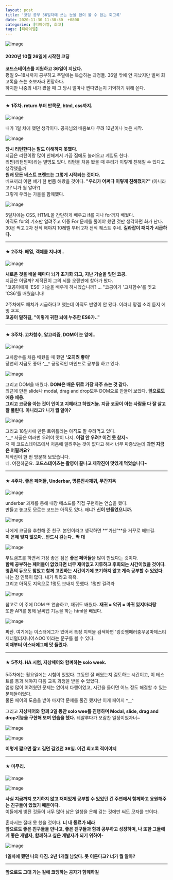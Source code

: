 ```yaml
---
layout: post
title: '코딩 공부 36일차에 쓰는 눈물 없이 볼 수 없는 회고록'
date: 2020-11-30 11:30:30  +0800
categories: [티아이엘, 회고]
tags: [티아이엘]
---
```


![image](/assets/img/sample/memoir1.png)

#### **2020년 10월 26일에 시작한 코딩**

**코드스테이츠를 지원하고 36일이 지났다.**  
평일 9~18시까지 공부하고 주말에는 복습하는 과정들.
36일 밖에 안 지났지만 벌써 회고록을 쓰는 초보자라 민망하다.  
하지만 나중의 내가 봤을 때 그 당시 얼마나 찐따였는지 기억하기 위해 쓴다.

---

#### **★ 1주차. return 부터 반목문, html, css까지.**

![image](/assets/img/sample/memoir1.png)

내가 1일 차에 했던 생각이다. 공자님의 배움보다 무려 12년이나 늦은 시작.

![image](/assets/img/sample/memoir2.png)

**당시 리턴한다는 말도 이해하지 못했다.**  
지금은 리턴이랑 많이 친해져서 가끔 집에도 놀러오고 게임도 한다.  
리찐(리턴찐따)라는 별명도 있다. 리턴을 처음 봤을 때 우리가 이렇게 친해질 수 있다고 생각했을까  
 **원래 모든 베스트 프렌드는 그렇게 시작되는 것이다.**  
 베프끼리 이런 얘기 한 번쯤 해봤을 것이다. **"우리가 어쩌다 이렇게 친해졌지?"** (아니라고? 니가 뭘 알아?)  
 그렇게 우리는 가을을 함께했다.

![image](/assets/img/sample/memoir3.png)

5일차에는 CSS, HTML을 간단하게 배우고 if를 지나 for까지 배웠다.  
아직도 for의 기초만 알려주고 이중 For 문제를 풀어야 했던 것만 생각하면 화가 난다.  
30은 찍고 2차 전직 해야지 10레벨 부터 2차 전직 퀘스트 주네. **길라잡이 패치가 시급하다.**

---

#### **★ 2주차. 배열, 객체를 지나며..**

![image](/assets/img/sample/memoir4.png)

**새로운 것을 배울 때마다 뇌가 초기화 되고, 지난 기술을 잊던 코공.**  
지금은 어떨까? 제작진이 그의 뇌를 오랜만에 찾아가 봤다.  
"코공이에게 'ES6' 기술을 배우게 하시겠습니까? ... "코공이가 '고차함수'를 잊고 'CS6'를 배웠습니다!

2주차에도 패치가 시급하다고 했는데 아직도 반영이 안 됐다. 이러니 망겜 소리 듣지 에잉 ㅉㅉ..  
**코공이 말하길, "이렇게 귀한 뇌에 누추한 ES6가.."**

---

#### **★ 3주차. 고차함수, 알고리즘, DOM이 눈 앞에..**

![image](/assets/img/sample/memoir5.png)

고차함수를 처음 배웠을 때 했던 **'오히려 좋아'**  
당연히 지금도 좋아 ^\_\_^ 긍정적인 마인드로 공부를 하고 있다.

![image](/assets/img/sample/memoir6.png)

그리고 DOM을 배웠다. **DOM은 배운 뒤로 가장 자주 쓰는 것 같다.**  
최근에 만든 slide나 modal, drag and drop모두 DOM으로 만들어 보았다. **앞으로도 애용 애용.**  
**그리고 코공을 아는 것이 인이고 지혜라고 하였거늘. 지금 코공이 아는 사람들 다 잘 살고 잘 풀린다. 아니라고? 니가 뭘 알아?**

![image](/assets/img/sample/memoir7.png)

그리고 18일차에 만든 트위틀러는 아직도 잘 우려먹고 있다.  
 ^\_\_^ 사골은 여러번 우려야 맛이 나지. **이걸 안 우려? 이건 못 참지~**  
저 때 코드스테이츠에서 처음에 알려주는 것이 없다고 해서 너무 짜증났는데 **과연 지금은 어떨까요?**  
제작진이 한 번 방문해 보았습니다.  
네. 여전하군요. **코드스테이츠는 촬영이 끝나고 제작진이 맛있게 먹었습니다~**

---

#### **★ 4주차. 좋은 페어들, Underbar, 명륜진사재귀, 무간지옥**

![image](/assets/img/sample/memoir8.png)

underbar 과제를 통해 내장 메소드를 직접 구현하는 연습을 했다.  
만들고 놓고도 모르는 코드는 아직도 있다. 왜냐? **신이 만들었으니까.**

![image](/assets/img/sample/memoir9.png)

나에게 코딩을 추천해 준 친구. 본인이라고 생각하면 **'가난'**을 거꾸로 해보길.  
**이 은혜 잊지 않으마.. 반드시 갚는다.. 딱 대**

![image](/assets/img/sample/memoir10.png)

부트캠프를 하면서 가장 좋은 점은 **좋은 페어들**을 많이 만났다는 것이다.  
**함께 공부하는 페어들이 없었다면 너무 재미없고 지루하고 후회되는 시간이었을 것이다.**  
**영혼의 듀오도 찾았고 함께 고민하는 시간이기에 포기하지 않고 계속 공부할 수 있었다.**
나는 참 인복이 많다. 내가 뭐라고 흑흑.  
그리고 아직도 지옥으로 1명도 보내지 못했다. 1명만 걸려라

![image](/assets/img/sample/memoir11.png)

참고로 이 주에 DOM 또 연습하고, 재귀도 배웠다. **재귀 = 악귀 = 마귀 잊지마라탕**  
또한 API를 통해 날씨앱 기능을 하는 html을 배웠다.

![image](/assets/img/sample/memoir12.png)

짜잔. 여기에는 이스터에그가 있어서 특정 지역을 검색하면 '킹갓엠페러충무공마제스티제너럴더지니어스OO'이라는 문구를 볼 수 있다.  
**이때부터 이스터에그에 맛 들렸다.**

---

#### **★ 5주차. HA 시험, 지상페어와 함꼐하는 solo week.**

5주차에는 월요일에는 시험이 있었다. 그동안 잘 배웠는지 검토하는 시간이고, 이 테스트를 통과 해야지 다음 교육 과정을 받을 수 있었다.  
엄청 많이 어려웠던 문제는 없어서 다행이었고, 시간을 들이면 어느 정도 해결할 수 있는 문제들이었다.  
물론 페어의 도움을 받아 마지막 문제를 풀긴 했지만 이게 페어지 ^\_\_^

그리고 **지상페어와 함께 3일 동안 solo wee를 진행하며 Modal, slide, drag and drop기능을 구현해 보며 연습을 했다.** 레알루다가 보람찬 일정이었자너~

![image](/assets/img/sample/memoir13.png)

![image](/assets/img/sample/slide3.gif)

**이렇게 짧으면 짧고 길면 길었던 36일. 이건 회고록 적어야지**

---

#### **★ 마무리.**

![image](/assets/img/sample/memoir14.png)

![image](/assets/img/sample/memoir15.png)

**사실 지금까지 포기하지 않고 재미있게 공부할 수 있었던 건 주변에서 함께하고 응원해주는 친구들이 있었기 때문이다.**  
이들에게 빚진 것들이 너무 많아 남은 일생을 은혜 갚는 것에만 써도 모자를 판이다.

혼자서는 절대 못 했을 것이다. **너 내 동료가 돼라**  
**앞으로도 좋은 친구들을 만나고, 좋은 친구들과 함께 공부하고 성장하며, 나 또한 그들에게 좋은 개발자, 함께하고 싶은 개발자가 되기 위하여-**

![image](/assets/img/sample/memoir16.png)

**1일차에 했던 나의 다짐. 2년 1개월 남았다. 못 이룬다고? 너가 뭘 알아?**

---

**앞으로도 그대 가는 길에 코딩하는 공자가 함께하길**
